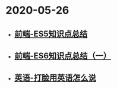 # 2020-05-26

* ## [前端-ES5知识点总结](./前端-ES5知识点总结.md)
* ## [前端-ES6知识点总结（一）](./前端-ES6知识点总结（一）.md)
* ## [英语-打脸用英语怎么说](./英语-打脸用英语怎么说.md)